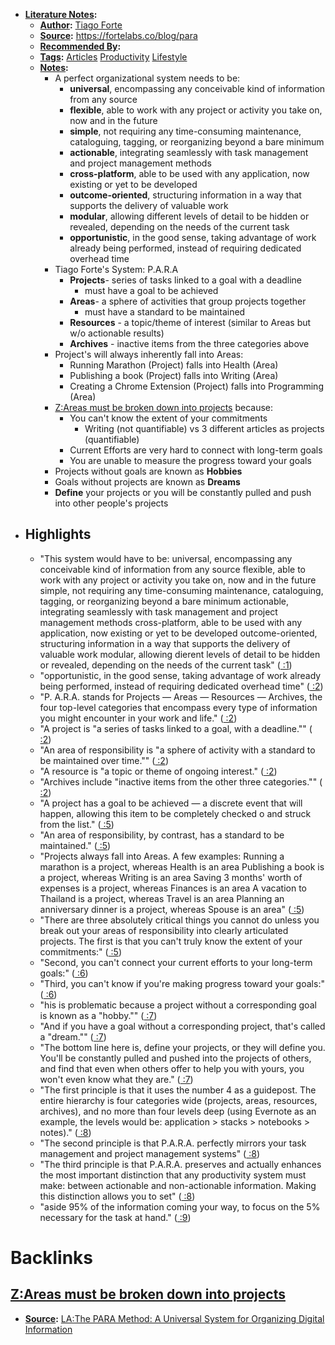 - **[Literature Notes](<Literature Notes.md>):**
    - **[Author](<Author.md>):** [Tiago Forte](<Tiago Forte.md>)
    - **[Source](<Source.md>):** https://fortelabs.co/blog/para
    - **[Recommended By](<Recommended By.md>):** 
    - **[Tags](<Tags.md>):** [Articles](<Articles.md>) [Productivity](<Productivity.md>) [Lifestyle](<Lifestyle.md>)
    - **[Notes](<Notes.md>):**
        - A perfect organizational system needs to be:
            - **universal**, encompassing any conceivable kind of information from any source
            - **flexible**, able to work with any project or activity you take on, now and in the future
            - **simple**, not requiring any time-consuming maintenance, cataloguing, tagging, or reorganizing beyond a bare minimum
            - **actionable**, integrating seamlessly with task management and project management methods
            - **cross-platform**, able to be used with any application, now existing or yet to be developed
            - **outcome-oriented**, structuring information in a way that supports the delivery of valuable work
            - **modular**, allowing different levels of detail to be hidden or revealed, depending on the needs of the current task
            - **opportunistic**, in the good sense, taking advantage of work already being performed, instead of requiring dedicated overhead time
        - Tiago Forte's System: P.A.R.A
            - **Projects**- series of tasks linked to a goal with a deadline
                - must have a goal to be achieved 
            - **Areas**- a sphere of activities that group projects together
                - must have a standard to be maintained
            - **Resources** - a topic/theme of interest (similar to Areas but w/o actionable results)
            - **Archives** - inactive items from the three categories above
        - Project's will always inherently fall into Areas:
            - Running Marathon (Project) falls into Health (Area)
            - Publishing a book (Project) falls into Writing (Area)
            - Creating a Chrome Extension (Project) falls into Programming (Area)
        - [Z:Areas must be broken down into projects](<Z:Areas must be broken down into projects.md>) because:
            - You can't know the extent of your commitments
                - Writing (not quantifiable) vs 3 different articles as projects (quantifiable)
            - Current Efforts are very hard to connect with long-term goals
            - You are unable to measure the progress toward your goals
        - Projects without goals are known as **Hobbies**
        - Goals without projects are known as **Dreams**
        - **Define** your projects or you will be constantly pulled and push into other people's projects
- ## Highlights
    - "This system would have to be: universal, encompassing any conceivable kind of information from any source flexible, able to work with any project or activity you take on, now and in the future simple, not requiring any time-consuming maintenance, cataloguing, tagging, or reorganizing beyond a bare minimum actionable, integrating seamlessly with task management and project management methods cross-platform, able to be used with any application, now existing or yet to be developed outcome-oriented, structuring information in a way that supports the delivery of valuable work modular, allowing dierent levels of detail to be hidden or revealed, depending on the needs of the current task" ([ :1](zotero://open-pdf/library/items/E9YICTR4?page=1))
    - "opportunistic, in the good sense, taking advantage of work already being performed, instead of requiring dedicated overhead time" ([ :2](zotero://open-pdf/library/items/E9YICTR4?page=2))
    - "P. A.R.A. stands for Projects — Areas — Resources — Archives, the four top-level categories that encompass every type of information you might encounter in your work and life." ([ :2](zotero://open-pdf/library/items/E9YICTR4?page=2))
    - "A project is "a series of tasks linked to a goal, with a deadline."" ([ :2](zotero://open-pdf/library/items/E9YICTR4?page=2))
    - "An area of responsibility is "a sphere of activity with a standard to be maintained over time."" ([ :2](zotero://open-pdf/library/items/E9YICTR4?page=2))
    - "A resource is "a topic or theme of ongoing interest." ([ :2](zotero://open-pdf/library/items/E9YICTR4?page=2))
    - "Archives include "inactive items from the other three categories."" ([ :2](zotero://open-pdf/library/items/E9YICTR4?page=2))
    - "A project has a goal to be achieved — a discrete event that will happen, allowing this item to be completely checked o and struck from the list." ([ :5](zotero://open-pdf/library/items/E9YICTR4?page=5))
    - "An area of responsibility, by contrast, has a standard to be maintained." ([ :5](zotero://open-pdf/library/items/E9YICTR4?page=5))
    - "Projects always fall into Areas. A few examples: Running a marathon is a project, whereas Health is an area Publishing a book is a project, whereas Writing is an area Saving 3 months' worth of expenses is a project, whereas Finances is an area A vacation to Thailand is a project, whereas Travel is an area Planning an anniversary dinner is a project, whereas Spouse is an area" ([ :5](zotero://open-pdf/library/items/E9YICTR4?page=5))
    - "There are three absolutely critical things you cannot do unless you break out your areas of responsibility into clearly articulated projects. The first is that you can't truly know the extent of your commitments:" ([ :5](zotero://open-pdf/library/items/E9YICTR4?page=5))
    - "Second, you can't connect your current efforts to your long-term goals:" ([ :6](zotero://open-pdf/library/items/E9YICTR4?page=6))
    - "Third, you can't know if you're making progress toward your goals:" ([ :6](zotero://open-pdf/library/items/E9YICTR4?page=6))
    - "his is problematic because a project without a corresponding goal is known as a "hobby."" ([ :7](zotero://open-pdf/library/items/E9YICTR4?page=7))
    - "And if you have a goal without a corresponding project, that's called a "dream."" ([ :7](zotero://open-pdf/library/items/E9YICTR4?page=7))
    - "The bottom line here is, define your projects, or they will define you. You'll be constantly pulled and pushed into the projects of others, and find that even when others offer to help you with yours, you won't even know what they are." ([ :7](zotero://open-pdf/library/items/E9YICTR4?page=7))
    - "The first principle is that it uses the number 4 as a guidepost. The entire hierarchy is four categories wide (projects, areas, resources, archives), and no more than four levels deep (using Evernote as an example, the levels would be: application > stacks > notebooks > notes)." ([ :8](zotero://open-pdf/library/items/E9YICTR4?page=8))
    - "The second principle is that P.A.R.A. perfectly mirrors your task management and project management systems" ([ :8](zotero://open-pdf/library/items/E9YICTR4?page=8))
    - "The third principle is that P.A.R.A. preserves and actually enhances the most important distinction that any productivity system must make: between actionable and non-actionable information. Making this distinction allows you to set" ([ :8](zotero://open-pdf/library/items/E9YICTR4?page=8))
    - "aside 95% of the information coming your way, to focus on the 5% necessary for the task at hand." ([ :9](zotero://open-pdf/library/items/E9YICTR4?page=9))

# Backlinks
## [Z:Areas must be broken down into projects](<Z:Areas must be broken down into projects.md>)
- **[Source](<Source.md>):** [LA:The PARA Method: A Universal System for Organizing Digital Information](<LA:The PARA Method: A Universal System for Organizing Digital Information.md>)

